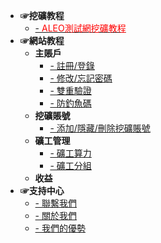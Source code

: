 - **☞挖礦教程**
  - [- <font color=red>ALEO測試網挖礦教程</font> ](_document/aleo_testnet.md)
- **☞網站教程**
  - **主賬戶**
    - [- 註冊/登錄](_document/account_login.md)
    - [- 修改/忘記密碼](_document/reset_passwd.md)
    - [- 雙重驗證](_document/mfa_authentication.md)
    - [- 防釣魚碼](_document/fish_code.md)
  - **挖礦賬號**
    - [- 添加/隱藏/刪除挖礦賬號](_document/miner_account.md)
  - **礦工管理**
    - [- 礦工算力](_document/miner_hashrate.md)
    - [- 礦工分組](_document/miner_group.md)
  - **收益**
- **☞支持中心**
  - [- 聯繫我們](_document/contact_us.md)
  - [- 關於我們](_document/about_us.md)
  - [- 我們的優勢](_document/our_advantage.md)

